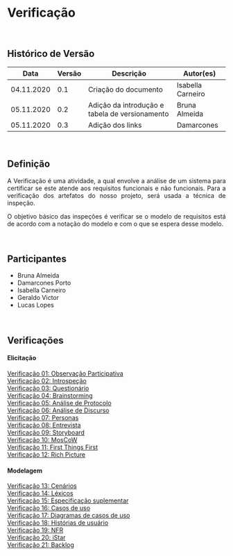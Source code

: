 #  Verificação

<br>

## Histórico de Versão
<table class="table table-striped border">
    <thead>
        <th>Data</th> 
        <th>Versão </th> 
        <th>Descrição</th> 
        <th>Autor(es)</th>
    </thead>
    <tbody>
        <tr>
            <td> 04.11.2020 </td>
            <td>  0.1   </td>
            <td> Criação do documento</td>
            <td> Isabella Carneiro </td>
        </tr>
		<tr>
            <td> 05.11.2020 </td>
            <td>  0.2   </td>
            <td> Adição da introdução e tabela de versionamento</td>
            <td> Bruna Almeida </td>
        </tr>
    	<tr>
            <td> 05.11.2020 </td>
            <td>  0.3   </td>
            <td> Adição dos links</td>
            <td> Damarcones </td>
        </tr>
    </tbody>
</table>
<br>

## Definição

<p align="justify">A Verificação é uma atividade, a qual envolve a análise de um sistema para certificar se este atende aos requisitos funcionais e não funcionais. Para a verificação dos artefatos do nosso projeto, será usada a técnica de inspeção.</p>
<p align="justify">O objetivo básico das inspeções é verificar se o modelo de requisitos está de acordo com a notação do modelo e com o que se espera desse modelo.</p>
<br>



## Participantes
- Bruna Almeida
- Damarcones Porto
- Isabella Carneiro
- Geraldo Victor
- Lucas Lopes

<br>

## Verificações

#### Elicitação
[Verificação 01: Observação Participativa](verificacoes/observacao_participativa.md)<br>
[Verificação 02: Introspeção](verificacoes/verificacao_introspeccao.md)<br>
[Verificação 03: Questionário](verificacoes/questionario.md)<br>
[Verificação 04: Brainstorming](verificacoes/verificacao_brainstorming.md)<br>
[Verificação 05: Análise de Protocolo](verificacoes/verificacao_analise_protocolo.md)<br>
[Verificação 06: Análise de Discurso](verificacoes/verificacao_analise_discurso.md)<br>
[Verificação 07: Personas](verificacoes/verificacao_personas.md)<br>
[Verificação 08: Entrevista](verificacoes/verificacao_entrevista.md)<br>
[Verificação 09: Storyboard](verificacoes/verificacao_storyboard.md)<br>
[Verificação 10: MosCoW](verificacoes/verificacao_moscow.md)<br>
[Verificação 11: First Things First](verificacoes/.md)<br>
[Verificação 12: Rich Picture](verificacoes/verificacao_richpicture.md)<br>

#### Modelagem
[Verificação 13: Cenários](verificacoes/mod_cenarios.md)<br>
[Verificação 14: Léxicos](verificacoes/mod_lexicos.md)<br>
[Verificação 15: Especificação suplementar](verificacoes/mod_especificacao.md)<br>
[Verificação 16: Casos de uso](verificacoes/mod_casosuso.md)<br>
[Verificação 17: Diagramas de casos de uso](verificacoes/mod_diagramas.md)<br>
[Verificação 18: Histórias de usuário](verificacoes/mod_historias.md)<br>
[Verificação 19: NFR](verificacoes/mod_nfr.md)<br>
[Verificação 20: iStar](verificacoes/mod_istar.md)<br>
[Verificação 21: Backlog](verificacoes/mod_backlog.md)<br>